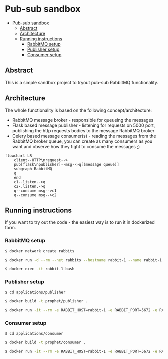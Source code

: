 # Pub-sub sandbox
- [Pub-sub sandbox](#pub-sub-sandbox)
  - [Abstract](#abstract)
  - [Architecture](#architecture)
  - [Running instructions](#running-instructions)
    - [RabbitMQ setup](#rabbitmq-setup)
    - [Publisher setup](#publisher-setup)
    - [Consumer setup](#consumer-setup)

## Abstract
This is a simple sandbox project to tryout pub-sub RabbitMQ functionality.
## Architecture
The whole functionality is based on the following concept/architecture:
- RabbitMQ message broker - responsible for queueing the messages
- Flask based message publisher - listening for requests on 5000 port, publishing the http requests bodies to the message RabbitMQ broker
- Celery based message consumer(s) - reading the messages from the RabbitMQ broker queue, you can create as many consumers as you want and observe how they fight to consume the messages ;)
```mermaid
flowchart LR
    client--HTTP\nrequest-->
    pub[flask\npublisher]--msg-->q[(message queue)]
    subgraph RabbitMQ
    q
    end
    c1-.listen.->q
    c2-.listen.->q
    q--consume msg-->c1
    q--consume msg-->c2
```


## Running instructions
If you want to try out the code - the easiest way is to run it in dockerized form.
### RabbitMQ setup
```sh
$ docker network create rabbits

$ docker run -d --rm --net rabbits --hostname rabbit-1 --name rabbit-1 -p 5672:5672 -p 15672:15672 rabbitmq:3.11-management

$ docker exec -it rabbit-1 bash
```
### Publisher setup

```sh
$ cd applications/publisher

$ docker build -t prophet/publisher .

$ docker run -it --rm -e RABBIT_HOST=rabbit-1 -e RABBIT_PORT=5672 -e RABBIT_USERNAME=guest -e RABBIT_PASSWORD=guest -e RABBIT_QUEUE=task_queue --net rabbits --name flask-publisher -p 5000:5000 prophet/publisher 
```

### Consumer setup

```sh
$ cd applications/consumer 

$ docker build -t prophet/consumer .

$ docker run -it --rm -e RABBIT_HOST=rabbit-1 -e RABBIT_PORT=5672 -e RABBIT_USERNAME=guest -e RABBIT_PASSWORD=guest -e RABBIT_QUEUE=task_queue --net rabbits --name consumer prophet/consumer 
```